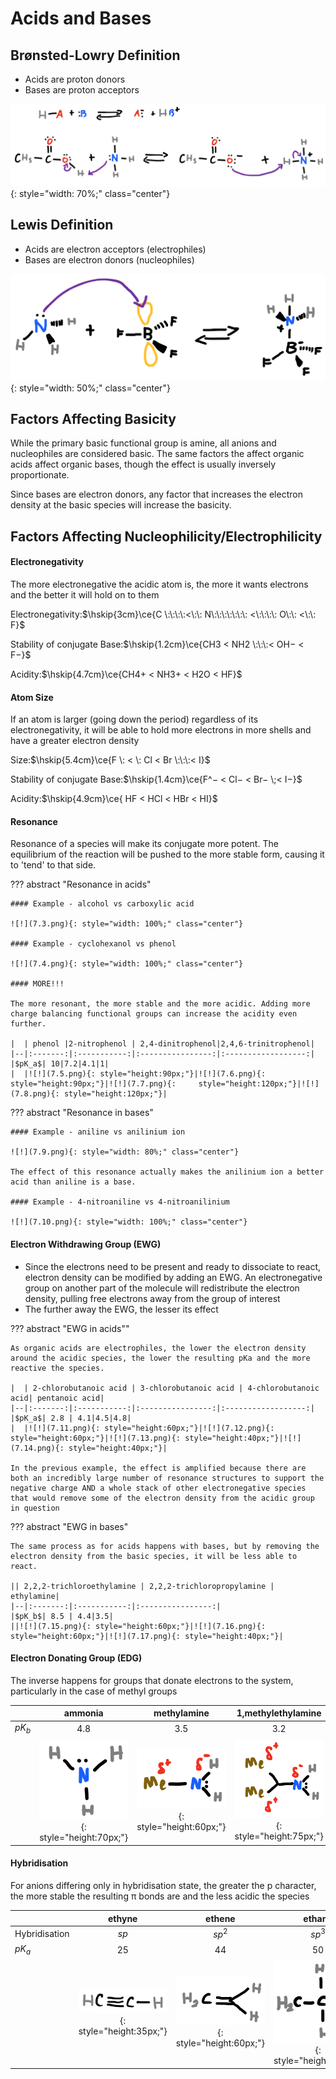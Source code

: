 # Acids and Bases

## Brønsted-Lowry Definition

* Acids are proton donors
* Bases are proton acceptors

![!](7.1.png){: style="width: 70%;" class="center"}

## Lewis Definition

* Acids are electron acceptors (electrophiles)
* Bases are electron donors (nucleophiles)

![!](7.2.png){: style="width: 50%;" class="center"}

## Factors Affecting Basicity

While the primary basic functional group is amine, all anions and nucleophiles are  considered basic. The same factors the affect organic acids affect organic bases, though the effect is usually inversely proportionate.
	
Since bases are electron donors, any factor that increases the electron density at the basic species will increase the basicity.

## Factors Affecting Nucleophilicity/Electrophilicity

#### Electronegativity

The more electronegative the acidic atom is, the more it wants electrons and the better it will hold on to them
	
Electronegativity:$\hskip{3cm}\ce{C \:\:\:\:<\:\: N\:\:\:\:\:\:\: <\:\:\:\: O\:\: <\:\: F}$

Stability of conjugate Base:$\hskip{1.2cm}\ce{CH3 < NH2 \:\:\:< OH− < F−}$

Acidity:$\hskip{4.7cm}\ce{CH4+ < NH3+ < H2O < HF}$
	
#### Atom Size

If an atom is larger (going down the period) regardless of its electronegativity, it will be able to hold more electrons in more shells and have a greater electron density
	
Size:$\hskip{5.4cm}\ce{F  \: < \: Cl  <  Br   \:\:\:< I}$

Stability of conjugate Base:$\hskip{1.4cm}\ce{F^− < Cl− < Br− \;< I−}$

Acidity:$\hskip{4.9cm}\ce{ HF < HCl < HBr < HI}$
	
#### Resonance

Resonance of a species will make its conjugate more potent. The equilibrium of the reaction will be pushed to the more stable form, causing it to 'tend' to that side.

??? abstract "Resonance in acids"
	
	#### Example - alcohol vs carboxylic acid
	
	![!](7.3.png){: style="width: 100%;" class="center"}
	
	#### Example - cyclohexanol vs phenol
	
	![!](7.4.png){: style="width: 100%;" class="center"}
	
	#### MORE!!!
	
	The more resonant, the more stable and the more acidic. Adding more charge balancing functional groups can increase the acidity even further.
	
	|  | phenol |2-nitrophenol | 2,4-dinitrophenol|2,4,6-trinitrophenol|
	|--|:-------:|:-----------:|:----------------:|:------------------:|
	|$pK_a$| 10|7.2|4.1|1|
	|  |![!](7.5.png){: style="height:90px;"}|![!](7.6.png){: style="height:90px;"}|![!](7.7.png){: 	style="height:120px;"}|![!](7.8.png){: style="height:120px;"}|



??? abstract "Resonance in bases"
	
	#### Example - aniline vs anilinium ion
	
	![!](7.9.png){: style="width: 80%;" class="center"}
	
	The effect of this resonance actually makes the anilinium ion a better acid than aniline is a base.
	
	#### Example - 4-nitroaniline vs 4-nitroanilinium
	
	![!](7.10.png){: style="width: 100%;" class="center"}



#### Electron Withdrawing Group (EWG)

* Since the electrons need to be present and ready to dissociate to react, electron density can be modified by adding an EWG. An electronegative group on another part of the molecule will redistribute the electron density, pulling free electrons away from the group of interest
* The further away the EWG, the lesser its effect

??? abstract "EWG in acids"</summary>"
	
	As organic acids are electrophiles, the lower the electron density around the acidic species, the lower the resulting pKa and the more reactive the species.
	
	|  | 2-chlorobutanoic acid | 3-chlorobutanoic acid | 4-chlorobutanoic acid| pentanoic acid|
	|--|:-------:|:-----------:|:----------------:|:------------------:|
	|$pK_a$| 2.8 | 4.1|4.5|4.8|
	|  |![!](7.11.png){: style="height:60px;"}|![!](7.12.png){: style="height:60px;"}|![!](7.13.png){: style="height:40px;"}|![!](7.14.png){: style="height:40px;"}|
	
	In the previous example, the effect is amplified because there are both an incredibly large number of resonance structures to support the negative charge AND a whole stack of other electronegative species that would remove some of the electron density from the acidic group in question


??? abstract "EWG in bases"
	
	The same process as for acids happens with bases, but by removing the electron density from the basic species, it will be less able to react.
	
	|| 2,2,2-trichloroethylamine | 2,2,2-trichloropropylamine | ethylamine|
	|--|:-------:|:-----------:|:----------------:|
	|$pK_b$| 8.5 | 4.4|3.5|
	||![!](7.15.png){: style="height:60px;"}|![!](7.16.png){: style="height:60px;"}|![!](7.17.png){: style="height:40px;"}|



#### Electron Donating Group (EDG)

The inverse happens for groups that donate electrons to the system, particularly in the case of methyl groups

<style>
table th:first-of-type {
    width: 1%;
}
</style>

|| ammonia | methylamine | 1,methylethylamine|
|--|:-------:|:-----------:|:----------------:|
|$pK_b$| 4.8 | 3.5|3.2|
||![!](7.18.png){: style="height:70px;"}|![!](7.19.png){: style="height:60px;"}|![!](7.20.png){: style="height:75px;"}|

#### Hybridisation

For anions differing only in hybridisation state, the greater the p character, the more stable the resulting π bonds are and the less acidic the species

|| ethyne | ethene | ethane |
|--|:-------:|:-----------:|:----------------:|
|Hybridisation| $sp$ | $sp^2$ | $sp^3$ |
|$pK_a$| 25 | 44 | 50 |
||![!](7.21.png){: style="height:35px;"}|![!](7.22.png){: style="height:60px;"}|![!](7.23.png){: style="height:75px;"}|